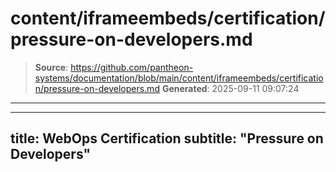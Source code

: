 # content/iframeembeds/certification/pressure-on-developers.md

> **Source**: https://github.com/pantheon-systems/documentation/blob/main/content/iframeembeds/certification/pressure-on-developers.md
> **Generated**: 2025-09-11 09:07:24

---

---
title: WebOps Certification
subtitle: "Pressure on Developers"
---

<Partial file="certification-guide/pressure-on-developers.md" />
